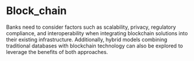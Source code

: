 # Block_chain
Banks need to consider factors such as scalability, privacy, regulatory compliance, and interoperability when integrating blockchain solutions into their existing infrastructure. Additionally,
hybrid models combining traditional databases with blockchain technology can also be explored to leverage the benefits of both approaches.
